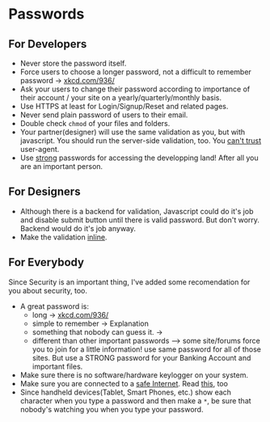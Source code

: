 # Passwords

## For Developers

+ Never store the password itself.
+ Force users to choose a longer password, not a difficult to remember password -> [xkcd.com/936/](http://xkcd.com/936/)
+ Ask your users to change their password according to importance of their account / your site on a yearly/quarterly/monthly basis.
+ Use HTTPS at least for Login/Signup/Reset and related pages.
+ Never send plain password of users to their email.
+ Double check ```chmod``` of your files and folders.
+ Your partner(designer) will use the same validation as you, but with javascript. You should run the server-side validation, too. You [can't trust](https://en.wikipedia.org/wiki/User_agent#User_agent_spoofing) user-agent.
+ Use [strong](#for-everybody) passwords for accessing the developping land! After all you are an important person.

## For Designers

+ Although there is a backend for validation, Javascript could do it's job and disable submit button until there is valid password. But don't worry. Backend would do it's job anyway.
+ Make the validation [inline](http://www.goodui.org/index_b.html#33).

## For Everybody

Since Security is an important thing, I've added some recomendation for you about security, too.
+ A great password is:
    + long -> [xkcd.com/936/](http://xkcd.com/936/)
    + simple to remember -> Explanation 
    + something that nobody can guess it. ->
    + different than other important passwords --> some site/forums force you to join for a little information! use same password for all of those sites. But use a STRONG password for your Banking Account and important files.
+ Make sure there is no software/hardware keylogger on your system.
+ Make sure you are connected to a [safe Internet](https://en.wikipedia.org/wiki/Firesheep). Read [this](http://readwrite.com/2010/10/25/at_a_cafe_i_can_hack_your_facebook_twitterwith_a_f), too
+ Since handheld devices(Tablet, Smart Phones, etc.) show each character when you type a password and then make a ```*```, be sure that nobody's watching you when you type your password.
